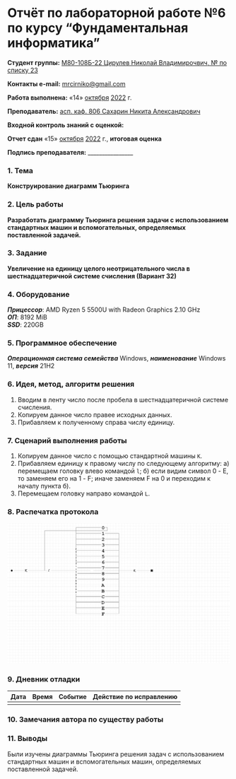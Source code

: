 # Отчёт по лабораторной работе №6 по курсу “Фундаментальная информатика”

<b>Студент группы:</b> <ins>М80-108Б-22 Цирулев Николай Владимирочвич, № по списку 23</ins> 

<b>Контакты e-mail:</b> <ins>mrcirniko@gmail.com</ins>

<b>Работа выполнена:</b> «14» <ins>октября</ins> <ins>2022</ins> г.

<b>Преподаватель:</b> <ins>асп. каф. 806 Сахарин Никита Александрович</ins>

<b>Входной контроль знаний с оценкой:</b> <ins> </ins>

<b>Отчет сдан</b> «15» <ins>октября</ins> <ins>2022</ins> г., <b>итоговая оценка</b> <ins> </ins>

<b>Подпись преподавателя:</b> ________________

### 1. Тема
__Конструирование диаграмм Тьюринга__

### 2. Цель работы
__Разработать диаграмму Тьюринга решения задачи с использованием стандартных машин и вспомогательных, определяемых поставленной задачей.__

### 3. Задание
__Увеличение на единицу целого неотрицательного числа в шестнадцатеричной системе счисления (Вариант 32)__

### 4. Оборудование
___Прицессор___: AMD Ryzen 5 5500U with Radeon Graphics 2.10 GHz \
___ОП___: 8192 MiB \
___SSD___: 220GB

### 5. Программное обеспечение
___Операционная система семейства___ Windows, ___наименование___ Windows 11, ___версия___  21H2

### 6. Идея, метод, алгоритм решения
1. Вводим в ленту число после пробела в шестнадцатеричной системе счисления.
2. Копируем данное число правее исходных данных.
3. Прибавляем к полученному справа числу единицу.

### 7. Сценарий выполнения работы
1. Копируем данное число с помощью стандартной машины ```K```.
2. Прибавляем единицу к правому числу по следующему алгоритму:
  а) перемещаем головку влево командой ```l```;
  б) если видим символ 0 - E, то заменяем его на 1 - F; иначе заменяем F на 0 и переходим к началу пункта б).
 3. Перемещаем головку направо командой ```L```.

### 8. Распечатка протокола
![Распечатка протокола](/LAB_Turing_Diagrams.png)
### 9. Дневник отладки

|  Дата    | Время | Событие  | Действие по исправлению |
|:------------- |:---------------:|:---------------:| -------------:|
|  |  |  |  |

### 10. Замечания автора по существу работы

### 11. Выводы
Были изучены диаграммы Тьюринга решения задач с использованием стандартных машин и вспомогательных машин, определяемых поставленной задачей.	

